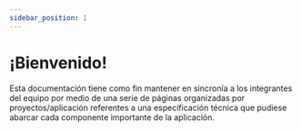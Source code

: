 ```yaml
---
sidebar_position: 1
---
```


# ¡Bienvenido!

Esta documentación tiene como fin mantener en sincronía a los integrantes del equipo
por medio de una serie de páginas organizadas por proyectos/aplicación referentes a una
especificación técnica que pudiese abarcar cada componente importante de la aplicación.

